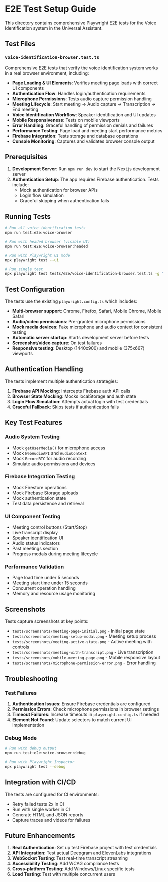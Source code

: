 # E2E Test Setup Guide

This directory contains comprehensive Playwright E2E tests for the Voice Identification system in the Universal Assistant.

## Test Files

### `voice-identification-browser.test.ts`
Comprehensive E2E tests that verify the voice identification system works in a real browser environment, including:

- **Page Loading & UI Elements**: Verifies meeting page loads with correct UI components
- **Authentication Flow**: Handles login/authentication requirements  
- **Microphone Permissions**: Tests audio capture permission handling
- **Meeting Lifecycle**: Start meeting → Audio capture → Transcription → End meeting
- **Voice Identification Workflow**: Speaker identification and UI updates
- **Mobile Responsiveness**: Tests on mobile viewports
- **Error Handling**: Graceful handling of permission denials and failures
- **Performance Testing**: Page load and meeting start performance metrics
- **Firebase Integration**: Tests storage and database operations
- **Console Monitoring**: Captures and validates browser console output

## Prerequisites

1. **Development Server**: Run `npm run dev` to start the Next.js development server
2. **Authentication Setup**: The app requires Firebase authentication. Tests include:
   - Mock authentication for browser APIs
   - Login flow simulation
   - Graceful skipping when authentication fails

## Running Tests

```bash
# Run all voice identification tests
npm run test:e2e:voice-browser

# Run with headed browser (visible UI)
npm run test:e2e:voice-browser:headed  

# Run with Playwright UI mode
npx playwright test --ui

# Run single test
npx playwright test tests/e2e/voice-identification-browser.test.ts -g "should load meeting page"
```

## Test Configuration

The tests use the existing `playwright.config.ts` which includes:

- **Multi-browser support**: Chrome, Firefox, Safari, Mobile Chrome, Mobile Safari
- **Audio/video permissions**: Pre-granted microphone permissions
- **Mock media devices**: Fake microphone and audio context for consistent testing
- **Automatic server startup**: Starts development server before tests
- **Screenshot/video capture**: On test failures
- **Responsive testing**: Desktop (1440x900) and mobile (375x667) viewports

## Authentication Handling

The tests implement multiple authentication strategies:

1. **Firebase API Mocking**: Intercepts Firebase auth API calls
2. **Browser State Mocking**: Mocks localStorage and auth state
3. **Login Flow Simulation**: Attempts actual login with test credentials
4. **Graceful Fallback**: Skips tests if authentication fails

## Key Test Features

### Audio System Testing
- Mock `getUserMedia()` for microphone access
- Mock `WebAudioAPI` and `AudioContext`  
- Mock `RecordRTC` for audio recording
- Simulate audio permissions and devices

### Firebase Integration Testing  
- Mock Firestore operations
- Mock Firebase Storage uploads
- Mock authentication state
- Test data persistence and retrieval

### UI Component Testing
- Meeting control buttons (Start/Stop)
- Live transcript display
- Speaker identification UI
- Audio status indicators
- Past meetings section
- Progress modals during meeting lifecycle

### Performance Validation
- Page load time under 5 seconds
- Meeting start time under 15 seconds  
- Concurrent operation handling
- Memory and resource usage monitoring

## Screenshots

Tests capture screenshots at key points:
- `tests/screenshots/meeting-page-initial.png` - Initial page state
- `tests/screenshots/meeting-setup-modal.png` - Meeting setup process  
- `tests/screenshots/meeting-active-state.png` - Active meeting with controls
- `tests/screenshots/meeting-with-transcript.png` - Live transcription
- `tests/screenshots/mobile-meeting-page.png` - Mobile responsive layout
- `tests/screenshots/microphone-permission-error.png` - Error handling

## Troubleshooting

### Test Failures
1. **Authentication Issues**: Ensure Firebase credentials are configured
2. **Permission Errors**: Check microphone permissions in browser settings
3. **Timeout Failures**: Increase timeouts in `playwright.config.ts` if needed
4. **Element Not Found**: Update selectors to match current UI implementation

### Debug Mode
```bash
# Run with debug output
npm run test:e2e:voice-browser:debug

# Run with Playwright Inspector
npx playwright test --debug
```

## Integration with CI/CD

The tests are configured for CI environments:
- Retry failed tests 2x in CI
- Run with single worker in CI
- Generate HTML and JSON reports
- Capture traces and videos for failures

## Future Enhancements

1. **Real Authentication**: Set up test Firebase project with test credentials
2. **API Integration**: Test actual Deepgram and ElevenLabs integrations  
3. **WebSocket Testing**: Test real-time transcript streaming
4. **Accessibility Testing**: Add WCAG compliance tests
5. **Cross-platform Testing**: Add Windows/Linux specific tests
6. **Load Testing**: Test with multiple concurrent users